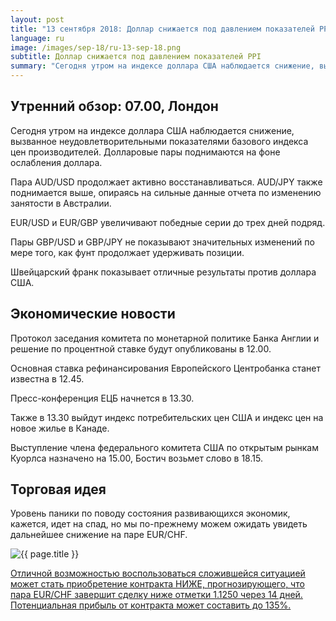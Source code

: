 ```yaml
---
layout: post
title: "13 сентября 2018: Доллар снижается под давлением показателей PPI"
language: ru
image: /images/sep-18/ru-13-sep-18.png
subtitle: Доллар снижается под давлением показателей PPI
summary: "Сегодня утром на индексе доллара США наблюдается снижение, вызванное неудовлетворительными показателями базового индекса цен производителей. Долларовые пары поднимаются на фоне ослабления доллара"
---
```

## Утренний обзор: 07.00, Лондон
 
Сегодня утром на индексе доллара США наблюдается снижение, вызванное неудовлетворительными показателями базового индекса цен производителей. Долларовые пары поднимаются на фоне ослабления доллара.

Пара AUD/USD продолжает активно восстанавливаться. AUD/JPY также поднимается выше, опираясь на сильные данные отчета по изменению занятости в Австралии.

EUR/USD и EUR/GBP увеличивают победные серии до трех дней подряд.

Пары GBP/USD и GBP/JPY не показывают значительных изменений по мере того, как фунт продолжает удерживать позиции.

Швейцарский франк показывает отличные результаты против доллара США.
 
## Экономические новости
 
Протокол заседания комитета по монетарной политике Банка Англии и решение по процентной ставке будут опубликованы в 12.00.

Основная ставка рефинансирования Европейского Центробанка станет известна в 12.45.

Пресс-конференция ЕЦБ начнется в 13.30.

Также в 13.30 выйдут индекс потребительских цен США и индекс цен на новое жилье в Канаде.

Выступление члена федерального комитета США по открытым рынкам Куорлса назначено на 15.00, Бостич возьмет слово в 18.15.
 
## Торговая идея
 
Уровень паники по поводу состояния развивающихся экономик, кажется, идет на спад, но мы по-прежнему можем ожидать увидеть дальнейшее снижение на паре EUR/CHF.

<img src="{{ site.url }}/images/sep-18/ru-13-sep-18.png" alt="{{ page.title }}"  title="{{ page.title }}">

<a href="%LINK%%?currency=USD&market=forex&underlying=frxEURCHF&formname=higherlower&duration_amount=14&duration_units=d&amount=10&amount_type=stake&expiry_type=duration&barrier=1.125" target="_blank" rel="noopener noreferrer nofollow">Отличной возможностью воспользоваться сложившейся ситуацией может стать приобретение контракта НИЖЕ, прогнозирующего, что пара EUR/CHF завершит сделку ниже отметки 1.1250 через 14 дней. Потенциальная прибыль от контракта может составить до 135%.</a>
